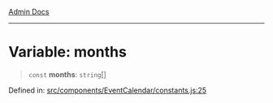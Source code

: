 [Admin Docs](/)

***

# Variable: months

> `const` **months**: `string`[]

Defined in: [src/components/EventCalendar/constants.js:25](https://github.com/hustlernik/talawa-admin/blob/fe326ed17e0fa5ad916ff9f383f63b5d38aedc7b/src/components/EventCalendar/constants.js#L25)

